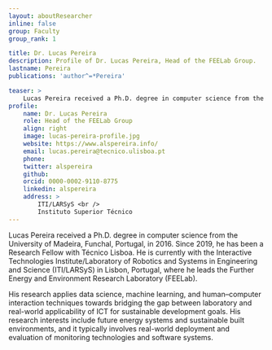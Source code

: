 ```yaml
---
layout: aboutResearcher
inline: false
group: Faculty
group_rank: 1

title: Dr. Lucas Pereira
description: Profile of Dr. Lucas Pereira, Head of the FEELab Group.
lastname: Pereira
publications: 'author^=*Pereira'

teaser: >
    Lucas Pereira received a Ph.D. degree in computer science from the University of Madeira, Funchal, Portugal, in 2016. Since 2019, he has been a Research Fellow with Técnico Lisboa.
profile:
    name: Dr. Lucas Pereira
    role: Head of the FEELab Group
    align: right
    image: lucas-pereira-profile.jpg
    website: https://www.alspereira.info/
    email: lucas.pereira@tecnico.ulisboa.pt
    phone:
    twitter: alspereira
    github:
    orcid: 0000-0002-9110-8775
    linkedin: alspereira
    address: >
        ITI/LARSyS <br />
        Instituto Superior Técnico
---
```


Lucas Pereira received a Ph.D. degree in computer science from the University of Madeira, Funchal, Portugal, in 2016.
Since 2019, he has been a Research Fellow with Técnico Lisboa. He is currently with the Interactive Technologies Institute/Laboratory of Robotics and Systems in Engineering and Science (ITI/LARSyS) in Lisbon, Portugal, where he leads the Further Energy and Environment Research Laboratory (FEELab).

His research applies data science, machine learning, and human–computer interaction techniques towards bridging the gap between laboratory and real-world applicability of ICT for sustainable development goals. His research interests include future energy systems and sustainable built environments, and it typically involves real-world deployment and evaluation of monitoring technologies and software systems.


